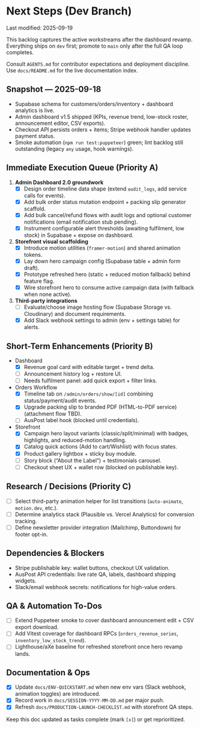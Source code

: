 # Next Steps (Dev Branch)

Last modified: 2025-09-19

This backlog captures the active workstreams after the dashboard revamp. Everything ships on `dev` first; promote to `main` only after the full QA loop completes.

Consult `AGENTS.md` for contributor expectations and deployment discipline. Use `docs/README.md` for the live documentation index.

## Snapshot — 2025-09-18
- Supabase schema for customers/orders/inventory + dashboard analytics is live.
- Admin dashboard v1.5 shipped (KPIs, revenue trend, low-stock roster, announcement editor, CSV exports).
- Checkout API persists orders + items; Stripe webhook handler updates payment status.
- Smoke automation (`npm run test:puppeteer`) green; lint backlog still outstanding (legacy `any` usage, hook warnings).

## Immediate Execution Queue (Priority A)
1. **Admin Dashboard 2.0 groundwork**
   - [x] Design order timeline data shape (extend `audit_logs`, add service calls for events).
   - [x] Add bulk order status mutation endpoint + packing slip generator scaffold.
   - [x] Add bulk cancel/refund flows with audit logs and optional customer notifications (email notification stub pending).
   - [x] Instrument configurable alert thresholds (awaiting fulfilment, low stock) in Supabase + expose on dashboard.
2. **Storefront visual scaffolding**
   - [x] Introduce motion utilities (`framer-motion`) and shared animation tokens.
   - [x] Lay down hero campaign config (Supabase table + admin form draft).
   - [x] Prototype refreshed hero (static + reduced motion fallback) behind feature flag.
   - [x] Wire storefront hero to consume active campaign data (with fallback when none active).
3. **Third-party integrations**
   - [ ] Evaluate/choose image hosting flow (Supabase Storage vs. Cloudinary) and document requirements.
   - [x] Add Slack webhook settings to admin (env + settings table) for alerts.

## Short-Term Enhancements (Priority B)
- Dashboard
  - [x] Revenue goal card with editable target + trend delta.
  - [ ] Announcement history log + restore UI.
  - [ ] Needs fulfilment panel: add quick export + filter links.
- Orders Workflow
  - [x] Timeline tab on `/admin/orders/show/[id]` combining status/payment/audit events.
  - [x] Upgrade packing slip to branded PDF (HTML-to-PDF service) (attachment flow TBD).
  - [ ] AusPost label hook (blocked until credentials).
- Storefront
  - [x] Campaign hero layout variants (classic/split/minimal) with badges, highlights, and reduced-motion handling.
  - [x] Catalog quick actions (Add to cart/Wishlist) with focus states.
  - [x] Product gallery lightbox + sticky buy module.
  - [ ] Story block (“About the Label”) + testimonials carousel.
  - [ ] Checkout sheet UX + wallet row (blocked on publishable key).

## Research / Decisions (Priority C)
- [ ] Select third-party animation helper for list transitions (`auto-animate`, `motion.dev`, etc.).
- [ ] Determine analytics stack (Plausible vs. Vercel Analytics) for conversion tracking.
- [ ] Define newsletter provider integration (Mailchimp, Buttondown) for footer opt-in.

## Dependencies & Blockers
- Stripe publishable key: wallet buttons, checkout UX validation.
- AusPost API credentials: live rate QA, labels, dashboard shipping widgets.
- Slack/email webhook secrets: notifications for high-value orders.

## QA & Automation To-Dos
- [ ] Extend Puppeteer smoke to cover dashboard announcement edit + CSV export download.
- [ ] Add Vitest coverage for dashboard RPCs (`orders_revenue_series`, `inventory_low_stock_trend`).
- [ ] Lighthouse/aXe baseline for refreshed storefront once hero revamp lands.

## Documentation & Ops
- [x] Update `docs/ENV-QUICKSTART.md` when new env vars (Slack webhook, animation toggles) are introduced.
- [x] Record work in `docs/SESSION-YYYY-MM-DD.md` per major push.
- [x] Refresh `docs/PRODUCTION-LAUNCH-CHECKLIST.md` with storefront QA steps.

Keep this doc updated as tasks complete (mark `[x]`) or get reprioritized.

